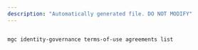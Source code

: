 ```yaml
---
description: "Automatically generated file. DO NOT MODIFY"
---
```


```bash

mgc identity-governance terms-of-use agreements list

```